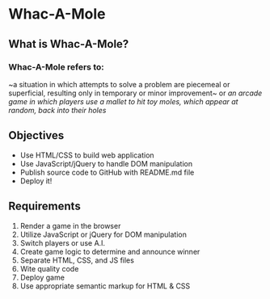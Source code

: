 # Whac-A-Mole #
## What is Whac-A-Mole? ##
### Whac-A-Mole refers to: ###
~a situation in which attempts to solve a problem are piecemeal or superficial, resulting only in temporary or minor improvement~
or
_an arcade game in which players use a mallet to hit toy moles, which appear at random, back into their holes_
## Objectives
* Use HTML/CSS to build web application
* Use JavaScript/jQuery to handle DOM manipulation
* Publish source code to GitHub with README.md file
* Deploy it!
## Requirements
1. Render a game in the browser
2. Utilize JavaScript or jQuery for DOM manipulation
3. Switch players or use A.I.
4. Create game logic to determine and announce winner
5. Separate HTML, CSS, and JS files
6. Wite quality code
7. Deploy game
8. Use appropriate semantic markup for HTML & CSS
## 